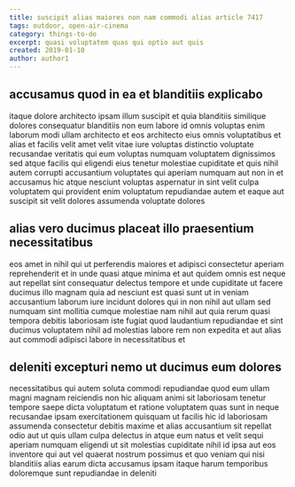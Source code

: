 ```yaml
---
title: suscipit alias maiores non nam commodi alias article 7417
tags: outdoor, open-air-cinema
category: things-to-do
excerpt: quasi voluptatem quas qui optio aut quis
created: 2019-01-10
author: author1
---
```


## accusamus quod in ea et blanditiis explicabo

itaque dolore architecto ipsam illum suscipit et quia blanditiis similique dolores consequatur blanditiis non eum labore id omnis voluptas enim laborum modi ullam architecto et eos architecto eius omnis voluptatibus et alias et facilis velit amet velit vitae iure voluptas distinctio voluptate recusandae veritatis qui eum voluptas numquam voluptatem dignissimos sed atque facilis qui eligendi eius tenetur molestiae cupiditate et quis nihil autem corrupti accusantium voluptates qui aperiam numquam aut non in et accusamus hic atque nesciunt voluptas aspernatur in sint velit culpa voluptatem qui provident enim voluptatum repudiandae autem et eaque aut suscipit sit velit dolores assumenda voluptate dolores

## alias vero ducimus placeat illo praesentium necessitatibus

eos amet in nihil qui ut perferendis maiores et adipisci consectetur aperiam reprehenderit et in unde quasi atque minima et aut quidem omnis est neque aut repellat sint consequatur delectus tempore et unde cupiditate ut facere ducimus illo magnam quia ad nesciunt est quasi sunt ut in veniam accusantium laborum iure incidunt dolores qui in non nihil aut ullam sed numquam sint mollitia cumque molestiae nam nihil aut quia rerum quasi tempora debitis laboriosam iste fugiat quod laudantium repudiandae et sint ducimus voluptatem nihil ad molestias labore rem non expedita et aut alias aut commodi adipisci labore in necessitatibus et

## deleniti excepturi nemo ut ducimus eum dolores

necessitatibus qui autem soluta commodi repudiandae quod eum ullam magni magnam reiciendis non hic aliquam animi sit laboriosam tenetur tempore saepe dicta voluptatum et ratione voluptatem quas sunt in neque recusandae ipsam exercitationem quisquam ut facilis hic id laboriosam assumenda consectetur debitis maxime et alias accusantium sit repellat odio aut ut quis ullam culpa delectus in atque eum natus et velit sequi aperiam numquam eligendi ut sit molestias cupiditate nihil id ipsa aut eos inventore qui aut vel quaerat nostrum possimus et quo veniam qui nisi blanditiis alias earum dicta accusamus ipsam itaque harum temporibus doloremque sunt repudiandae in deleniti

